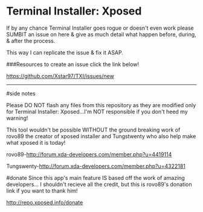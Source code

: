 # Terminal Installer: Xposed

If by any chance Terminal Installer goes rogue or doesn't even work please SUMBIT an issue on here & give as much detail what happen before, during, & after the process.

This way I can replicate the issue & fix it ASAP.

###Resources
to create an issue click the link below!

https://github.com/Xstar97/TXI/issues/new

___________________
#side notes

Please DO NOT flash any files from this repository as they are modified only for Terminal Installer: Xposed...I'm NOT responsible if you don't heed my warning!

This tool wouldn't be possible WITHOUT the ground breaking work of rovo89 the creator of xposed installer and Tungstwenty who also help make what xposed it is today!

rovo89-http://forum.xda-developers.com/member.php?u=4419114

Tungswenty-http://forum.xda-developers.com/member.php?u=4322181

#donate
Since this app's main feature IS based off the work of amazing developers...
I shouldn't recieve all the credit, but this is rovo89's donation link
if you want to thank him!

http://repo.xposed.info/donate
